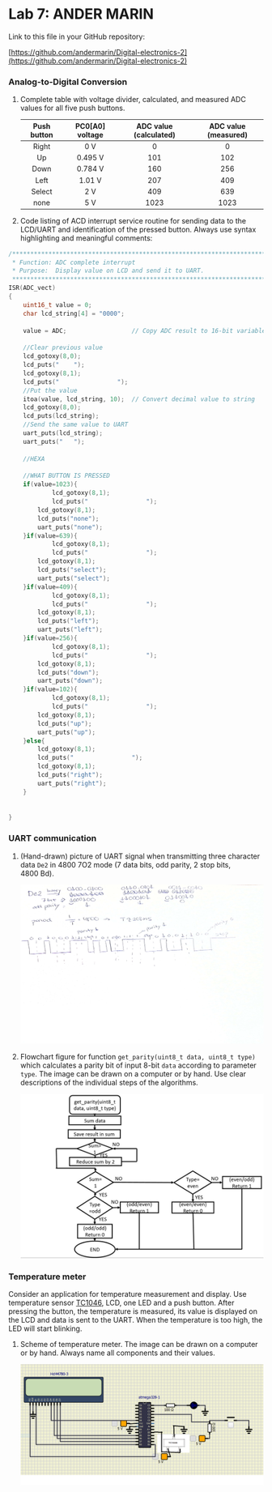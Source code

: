 # Lab 7: ANDER MARIN

Link to this file in your GitHub repository:

[https://github.com/andermarin/Digital-electronics-2](https://github.com/andermarin/Digital-electronics-2)


### Analog-to-Digital Conversion

1. Complete table with voltage divider, calculated, and measured ADC values for all five push buttons.

   | **Push button** | **PC0[A0] voltage** | **ADC value (calculated)** | **ADC value (measured)** |
   | :-: | :-: | :-: | :-: |
   | Right  | 0&nbsp;V | 0   | 0 |
   | Up     | 0.495&nbsp;V | 101 | 102 |
   | Down   |  0.784&nbsp;V     |  160   | 256 |
   | Left   |    1.01&nbsp;V   |   207  | 409 |
   | Select |   2&nbsp;V    |   409  | 639 |
   | none   |   5&nbsp;V    |   1023  | 1023 |

2. Code listing of ACD interrupt service routine for sending data to the LCD/UART and identification of the pressed button. Always use syntax highlighting and meaningful comments:

```c
/**********************************************************************
 * Function: ADC complete interrupt
 * Purpose:  Display value on LCD and send it to UART.
 **********************************************************************/
ISR(ADC_vect)
{
    uint16_t value = 0;
	char lcd_string[4] = "0000";

	value = ADC;                  // Copy ADC result to 16-bit variable
	
	//Clear previous value
	lcd_gotoxy(8,0);
	lcd_puts("    ");
	lcd_gotoxy(8,1);
	lcd_puts("                ");
	//Put the value
	itoa(value, lcd_string, 10);  // Convert decimal value to string
	lcd_gotoxy(8,0);
	lcd_puts(lcd_string);
	//Send the same value to UART
	uart_puts(lcd_string);
	uart_puts("   ");
	
	//HEXA
	
	//WHAT BUTTON IS PRESSED
	if(value=1023){
			lcd_gotoxy(8,1);
			lcd_puts("                ");
		lcd_gotoxy(8,1);
		lcd_puts("none");
		uart_puts("none");
	}if(value=639){
			lcd_gotoxy(8,1);
			lcd_puts("                ");
		lcd_gotoxy(8,1);
		lcd_puts("select");
		uart_puts("select");
	}if(value=409){
			lcd_gotoxy(8,1);
			lcd_puts("                ");
		lcd_gotoxy(8,1);
		lcd_puts("left");
		uart_puts("left");
	}if(value=256){
			lcd_gotoxy(8,1);
			lcd_puts("                ");
		lcd_gotoxy(8,1);
		lcd_puts("down");
		uart_puts("down");
	}if(value=102){
			lcd_gotoxy(8,1);
			lcd_puts("                ");
		lcd_gotoxy(8,1);
		lcd_puts("up");
		uart_puts("up");
	}else{
		lcd_gotoxy(8,1);
		lcd_puts("                ");
		lcd_gotoxy(8,1);
		lcd_puts("right");
		uart_puts("right");
	}


}
```


### UART communication

1. (Hand-drawn) picture of UART signal when transmitting three character data `De2` in 4800 7O2 mode (7 data bits, odd parity, 2 stop bits, 4800&nbsp;Bd).

   ![your figure](https://github.com/andermarin/Digital-electronics-2/blob/main/Labs/07-uart/WhatsApp%20Image%202021-11-09%20at%2010.53.47.jpeg)

2. Flowchart figure for function `get_parity(uint8_t data, uint8_t type)` which calculates a parity bit of input 8-bit `data` according to parameter `type`. The image can be drawn on a computer or by hand. Use clear descriptions of the individual steps of the algorithms.

   ![your figure](https://github.com/andermarin/Digital-electronics-2/blob/main/Labs/07-uart/Captura.JPG)


### Temperature meter

Consider an application for temperature measurement and display. Use temperature sensor [TC1046](http://ww1.microchip.com/downloads/en/DeviceDoc/21496C.pdf), LCD, one LED and a push button. After pressing the button, the temperature is measured, its value is displayed on the LCD and data is sent to the UART. When the temperature is too high, the LED will start blinking.

1. Scheme of temperature meter. The image can be drawn on a computer or by hand. Always name all components and their values.

   ![your figure](https://github.com/andermarin/Digital-electronics-2/blob/main/Labs/07-uart/Kitchen%20Dessign.png)
